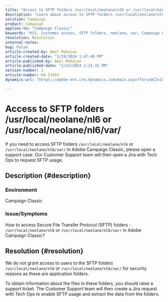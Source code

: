 ```yaml
---
title: "Access to SFTP folders /usr/local/neolane/nl6 or /usr/local/neolane/nl6/var/"
description: "Learn about access to SFTP folders /usr/local/neolane/nl6 or /usr/local/neolane/nl6/var/ in Adobe Campaign Classic. Open a support case."
solution: Campaign
product: Campaign
applies-to: "Campaign Classic"
keywords: "KCS, Customer access, SFTP folders, neolane, var, Campaign Classic"
resolution: Resolution
internal-notes: 
bug: False
article-created-by: Amol Mahajan
article-created-date: "1/19/2024 1:47:40 PM"
article-published-by: Amol Mahajan
article-published-date: "1/22/2024 2:21:15 PM"
version-number: 1
article-number: KA-23493
dynamics-url: "https://adobe-ent.crm.dynamics.com/main.aspx?forceUCI=1&pagetype=entityrecord&etn=knowledgearticle&id=0057654c-d1b6-ee11-a569-6045bd006268"

---
```

# Access to SFTP folders /usr/local/neolane/nl6 or /usr/local/neolane/nl6/var/


If you need to access SFTP folders `/usr/local/neolane/nl6` or `/usr/local/neolane/nl6/var/` in Adobe Campaign Classic, please open a support case. Our Customer Support team will then open a Jira with Tech Ops to request SFTP usage.

## Description {#description}


### Environment

Campaign Classic



### <b>Issue/Symptoms</b>

How to access Secure File Transfer Protocol (SFTP) folders - `/usr/local/neolane/nl6` or `/usr/local/neolane/nl6/var/` in Adobe Campaign Classic?


## Resolution {#resolution}


We do not grant access to users to the SFTP folders `/usr/local/neolane/nl6` or `/usr/local/neolane/nl6/var/` for security reasons as these are application folders.

To obtain information about the files in these folders, you should raise a support ticket. The Customer Support team will then create a Jira request with Tech Ops to enable SFTP usage and extract the data from the folders.

